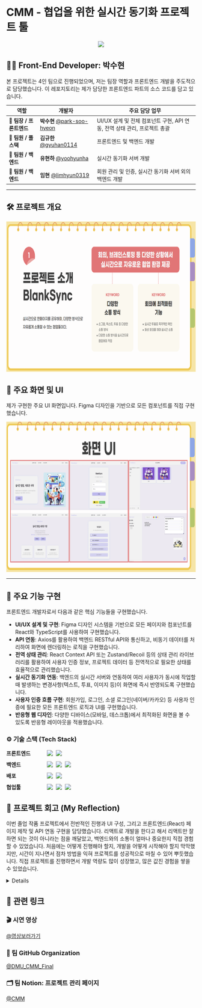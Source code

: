 # CMM - 협업을 위한 실시간 동기화 프로젝트 툴

<p align="center">
  <img src="https://capsule-render.vercel.app/api?type=wave&color=EDE9F2&height=300&section=header&text=Blanck%20Sync&fontSize=60&fontColor=3B3740&animation=fadeIn" />
</p>

## 🙋‍♂️ Front-End Developer: 박수현
본 프로젝트는 4인 팀으로 진행되었으며, 저는 팀장 역할과 프론트엔드 개발을 주도적으로 담당했습니다. 이 레포지토리는 제가 담당한 프론트엔드 파트의 소스 코드를 담고 있습니다.

| 역할 | 개발자 | 주요 담당 업무 |
|------|--------|-----------|
| **👑 팀장 / 프론트엔드** | **박수현** [@park-soo-hyeon](https://github.com/park-soo-hyeon) | UI/UX 설계 및 전체 컴포넌트 구현, API 연동, 전역 상태 관리, 프로젝트 총괄 |
| **👥 팀원 / 풀스택** | **김규한** [@gyuhan0114](https://github.com/gyuhan0114) | 프론트엔드 및 백엔드 개발 |
| **👥 팀원 / 백엔드** | **유현하** [@yoohyunha](https://github.com/yoohyunha) | 실시간 동기화 서버 개발 |
| **👥 팀원 / 백엔드** | **임현** [@limhyun0319](https://github.com/limyun0319) | 회원 관리 및 인증, 실시간 동기화 서버 외의 백엔드 개발 |

---

## 🛠️ 프로젝트 개요

  <img src="images/info.png" width="700" height="400">

## 🎨 주요 화면 및 UI

제가 구현한 주요 UI 화면입니다. Figma 디자인을 기반으로 모든 컴포넌트를 직접 구현했습니다.

  <img src="images/ui.png" width="700" height="400">

---

## 🎯 주요 기능 구현
프론트엔드 개발자로서 다음과 같은 핵심 기능들을 구현했습니다.

- **UI/UX 설계 및 구현**: Figma 디자인 시스템을 기반으로 모든 페이지와 컴포넌트를 React와 TypeScript를 사용하여 구현했습니다.
- **API 연동**: Axios를 활용하여 백엔드 RESTful API와 통신하고, 비동기 데이터를 처리하여 화면에 렌더링하는 로직을 구현했습니다.
- **전역 상태 관리**: React Context API 또는 Zustand/Recoil 등의 상태 관리 라이브러리를 활용하여 사용자 인증 정보, 프로젝트 데이터 등 전역적으로 필요한 상태를 효율적으로 관리했습니다.
- **실시간 동기화 연동**: 백엔드의 실시간 서버와 연동하여 여러 사용자가 동시에 작업할 때 발생하는 변경사항(텍스트, 투표, 이미지 등)이 화면에 즉시 반영되도록 구현했습니다.
- **사용자 인증 흐름 구현**: 회원가입, 로그인, 소셜 로그인(네이버/카카오) 등 사용자 인증에 필요한 모든 프론트엔드 로직과 UI를 구현했습니다.
- **반응형 웹 디자인**: 다양한 디바이스(모바일, 데스크톱)에서 최적화된 화면을 볼 수 있도록 반응형 레이아웃을 적용했습니다.

### ⚙️ 기술 스택 (Tech Stack)
<div style="display: flex; flex-direction: column; gap: 10px;">
  <div style="display: flex; align-items: center; gap: 8px; margin: 0;">
    <h4 style="margin: 0; min-width: 100px;">프론트엔드</h4>
    <img src="https://img.shields.io/badge/React-61DAFB?style=flat&logo=React&logoColor=white" />
    <img src="https://img.shields.io/badge/Typescript-3178C6?style=flat&logo=Typescript&logoColor=white" />
  </div>
  
  <div style="display: flex; align-items: center; gap: 8px; margin: 0;">
    <h4 style="margin: 0; min-width: 100px;">백엔드</h4>
    <img src="https://img.shields.io/badge/Node.js-339933?style=flat&logo=Node.js&logoColor=white" />
    <img src="https://img.shields.io/badge/MySQL-4479A1?style=flat&logo=MySQL&logoColor=white" />
    <img src="https://img.shields.io/badge/AmazonAWS-232F3E?style=flat&logo=Amazon%20AWS&logoColor=white" />
  </div>
  
  <div style="display: flex; align-items: center; gap: 8px; margin: 0;">
    <h4 style="margin: 0; min-width: 100px;">배포</h4>
    <img src="https://img.shields.io/badge/AWS-FF9900?style=flat&logo=Amazon%20AWS&logoColor=white" />
    <img src="https://img.shields.io/badge/Docker-2496ED?style=flat&logo=Docker&logoColor=white" />
  </div>
  
  <div style="display: flex; align-items: center; gap: 8px; margin: 0;">
    <h4 style="margin: 0; min-width: 100px;">협업툴</h4>
    <img src="https://img.shields.io/badge/Notion-FFFFFF?style=flat&logo=Notion&logoColor=black" />
    <img src="https://img.shields.io/badge/GitHub-181717?style=flat&logo=GitHub&logoColor=white" />
    <img src="https://img.shields.io/badge/Discord-5865F2?style=flat&logo=Discord&logoColor=white" />
  </div>
</div>

## 📖 프로젝트 회고 (My Reflection)
이번 졸업 작품 프로젝트에서 전반적인 진행과 UI 구성, 그리고 프론트엔드(React) 페이지 제작 및 API 연동 구현을 담당했습니다.
리액트로 개발을 한다고 해서 리액트만 잘하면 되는 것이 아니라는 점을 깨달았고, 백엔드와의 소통이 얼마나 중요한지 직접 경험할 수 있었습니다. 처음에는 어떻게 진행해야 할지, 개발을 어떻게 시작해야 할지 막막했지만, 시간이 지나면서 점차 방법을 익혀 프로젝트를 성공적으로 마칠 수 있어 뿌듯했습니다. 직접 프로젝트를 진행하면서 개발 역량도 많이 성장했고, 많은 값진 경험을 쌓을 수 있었습니다.

<details>
  
  ## ⚙️ 시스템 구성 및 백엔드 정보 (참고용)
  
  ### 시스템 구성도
    <img src="images/arch.png" width="700" height="400">
  
  ### ERD
    <img src="images/erd.png" width="700" height="400">

</details>

## 🔗 관련 링크
### 🎬 시연 영상
  <a href="https://youtu.be/aE4ufO2oBOs">@영상보러가기</a><br>

### 🐙 팀 GitHub Organization
  <a href="https://github.com/DMU-CMM-Final" >@DMU_CMM_Final </a> <br>

### 🗂 팀 Notion: 프로젝트 관리 페이지
  <a href="https://www.notion.so/1adf95c37f3c809d8403e7917c7367fd? v=1adf95c37f3c814f83b7000cd48043a9&source=copy_link" target="_blank">@CMM</a><br>
